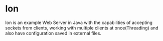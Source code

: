 Ion
===
Ion is an example Web Server in Java with the capabilities of accepting sockets from clients,
working with multiple clients at once(Threading) and also have configuration saved in external files.
